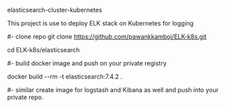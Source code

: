 elasticsearch-cluster-kubernetes

This project is use to deploy ELK stack on Kubernetes for logging

#- clone repo git clone https://github.com/pawankkamboj/ELK-k8s.git

cd ELK-k8s/elasticsearch

#- build docker image and push on your private registry

docker build --rm -t elasticsearch:7.4.2 .

#- similar create image for logstash and Kibana as well and push into your private repo.

